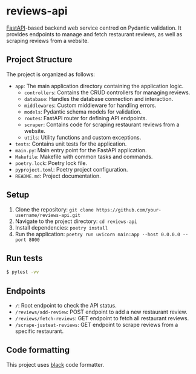 # reviews-api

[FastAPI](https://fastapi.tiangolo.com)-based backend web service centred on Pydantic validation.
It provides endpoints to manage and fetch restaurant reviews, as well as scraping reviews from a website.
## Project Structure

The project is organized as follows:

- `app`: The main application directory containing the application logic.
  - `controllers`: Contains the CRUD controllers for managing reviews.
  - `database`: Handles the database connection and interaction.
  - `middlewares`: Custom middleware for handling errors.
  - `models`: Pydantic schema models for validation.
  - `routes`: FastAPI router for defining API endpoints.
  - `scraper`: Contains code for scraping restaurant reviews from a website.
  - `utils`: Utility functions and custom exceptions.
- `tests`: Contains unit tests for the application.
- `main.py`: Main entry point for the FastAPI application.
- `Makefile`: Makefile with common tasks and commands.
- `poetry.lock`: Poetry lock file.
- `pyproject.toml`: Poetry project configuration.
- `README.md`: Project documentation.

## Setup

1. Clone the repository: `git clone https://github.com/your-username/reviews-api.git`
2. Navigate to the project directory: `cd reviews-api`
3. Install dependencies: `poetry install`
4. Run the application: `poetry run uvicorn main:app --host 0.0.0.0 --port 8000`

## Run tests
```bash
$ pytest -vv
```
## Endpoints

- `/`: Root endpoint to check the API status.
- `/reviews/add-review`: POST endpoint to add a new restaurant review.
- `/reviews/fetch-reviews`: GET endpoint to fetch all restaurant reviews.
- `/scrape-justeat-reviews`: GET endpoint to scrape reviews from a specific restaurant.

## Code formatting

This project uses [black](https://github.com/psf/black) code formatter.
